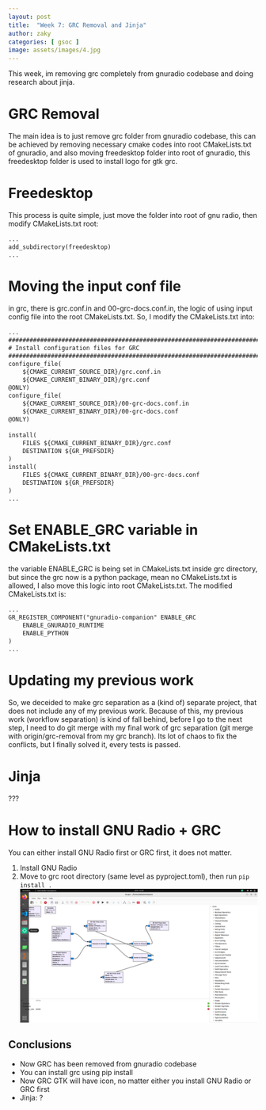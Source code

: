 ```yaml
---
layout: post
title:  "Week 7: GRC Removal and Jinja"
author: zaky
categories: [ gsoc ]
image: assets/images/4.jpg
---
```


This week, im removing grc completely from gnuradio codebase and doing research about jinja.

# GRC Removal
The main idea is to just remove grc folder from gnuradio codebase, this can be achieved by removing necessary cmake codes into root CMakeLists.txt of gnuradio, and also moving freedesktop folder into root of gnuradio, this freedesktop folder is used to install logo for gtk grc.

# Freedesktop
This process is quite simple, just move the folder into root of gnu radio, then modify CMakeLists.txt root:
```
...
add_subdirectory(freedesktop)
...
```

# Moving the input conf file
in grc, there is grc.conf.in and 00-grc-docs.conf.in, the logic of using input config file into the root CMakeLists.txt.
So, I modify the CMakeLists.txt into:
```
...
########################################################################
# Install configuration files for GRC
########################################################################
configure_file(
    ${CMAKE_CURRENT_SOURCE_DIR}/grc.conf.in
    ${CMAKE_CURRENT_BINARY_DIR}/grc.conf
@ONLY)
configure_file(
    ${CMAKE_CURRENT_SOURCE_DIR}/00-grc-docs.conf.in
    ${CMAKE_CURRENT_BINARY_DIR}/00-grc-docs.conf
@ONLY)

install(
    FILES ${CMAKE_CURRENT_BINARY_DIR}/grc.conf
    DESTINATION ${GR_PREFSDIR}
)
install(
    FILES ${CMAKE_CURRENT_BINARY_DIR}/00-grc-docs.conf
    DESTINATION ${GR_PREFSDIR}
)
...
```

# Set ENABLE_GRC variable in CMakeLists.txt
the variable ENABLE_GRC is being set in CMakeLists.txt inside grc directory, but since the grc now is a python package, mean no CMakeLists.txt is allowed, I also move this logic into root CMakeLists.txt. The modified CMakeLists.txt is:
```
...
GR_REGISTER_COMPONENT("gnuradio-companion" ENABLE_GRC
    ENABLE_GNURADIO_RUNTIME
    ENABLE_PYTHON
)
...
```

# Updating my previous work
So, we deceided to make grc separation as a (kind of) separate project, that does not include any of my previous work. Because of this, my previous work (workflow separation) is kind of fall behind, before I go to the next step, I need to do git merge with my final work of grc separation (git merge with origin/grc-removal from my grc branch). Its lot of chaos to fix the conflicts, but I finally solved it, every tests is passed.

# Jinja
???

# How to install GNU Radio + GRC
You can either install GNU Radio first or GRC first, it does not matter.
1. Install GNU Radio
2. Move to grc root directory (same level as pyproject.toml), then run `pip install .`
![GRC now installed](/assets/images/grc_installed.png)

## Conclusions
* Now GRC has been removed from gnuradio codebase
* You can install grc using pip install
* Now GRC GTK will have icon, no matter either you install GNU Radio or GRC first
* Jinja: ?
